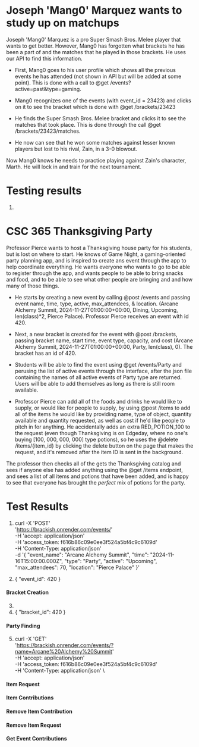 # Joseph 'Mang0' Marquez wants to study up on matchups

Joseph 'Mang0' Marquez is a pro Super Smash Bros. Melee player that wants to get better. However, Mang0 has forgotten what brackets he has been a part of and the matches that he played in those brackets. He uses our API to find this information.

- First, Mang0 goes to his user profile which shows all the previous events he has attended (not shown in API but will be added at some point). This is done with a call to @get /events?active=past&type=gaming.

- Mang0 recognizes one of the events (with event_id = 23423) and clicks on it to see the bracket which is done with @get /brackets/23423 

- He finds the Super Smash Bros. Melee bracket and clicks it to see the matches that took place. This is done through the call @get /brackets/23423/matches.

- He now can see that he won some matches against lesser known players but lost to his rival, Zain, in a 3-0 blowout. 

Now Mang0 knows he needs to practice playing against Zain's character, Marth. He will lock in and train for the next tournament. 


# Testing results

1. 


# CSC 365 Thanksgiving Party
Professor Pierce wants to host a Thanksgiving house party for his students, but is lost on where to start. He knows of Game Night, a gaming-oriented party planning app, and is inspired to create ans event through the app to help coordinate everything. He wants everyone who wants to go to be able to register through the app, and wants people to be able to bring snacks and food, and to be able to see what other people are bringing and and how many of those things.

- He starts by creating a new event by calling @post /events and passing event name, time, type, active, max_attendees, & location. (Arcane Alchemy Summit, 2024-11-27T01:00:00+00:00, Dining, Upcoming, len(class)*2, Pierce Palace). Professor Pierce receives an event with id 420.

- Next, a new bracket is created for the event with @post /brackets, passing bracket name, start time, event type, capacity, and cost (Arcane Alchemy Summit, 2024-11-27T01:00:00+00:00, Party, len(class), 0). The bracket has an id of 420.

- Students will be able to find the event using @get /events/Party and perusing the list of active events through the interface, after the json file containing the names of all active events of Party type are returned. Users will be able to add themselves as long as there is still room available.

- Professor Pierce can add all of the foods and drinks he would like to supply, or would like for people to supply, by using @post /items to add all of the items he would like by providing name, type of object, quantity available and quantity requested, as well as cost if he'd like people to pitch in for anything. He accidentally adds an extra RED_POTION_100 to the request (even though Thanksgiving is on Edgeday, where no one's buying [100, 000, 000, 000] type potions), so he uses the @delete /items/{item_id} by clicking the delete button on the page that makes the request, and it's removed after the item ID is sent in the background.

The professor then checks all of the gets the Thanksgiving catalog and sees if anyone else has added anything using the @get /items endpoint, and sees a list of all items and potions that have been added, and is happy to see that everyone has brought the *perfect* mix of potions for the party.

# Test Results

1. curl -X 'POST' \
    'https://brackish.onrender.com/events/' \
    -H 'accept: application/json' \
    -H 'access_token: f616b86c09e0ee3f524a5bf4c9c6109d' \
    -H 'Content-Type: application/json' \
    -d '{
   "event_name": "Arcane Alchemy Summit",
   "time": "2024-11-16T15:00:00.000Z",
   "type": "Party",
   "active": "Upcoming",
   "max_attendees": 70,
   "location": "Pierce Palace"
   }'

2. { "event_id": 420 }

#### Bracket Creation
3. 
4. { "bracket_id": 420 }

#### Party Finding
5. curl -X 'GET' \
    'https://brackish.onrender.com/events/?name=Arcane%20Alchemy%20Summit' \
    -H 'accept: application/json' \
    -H 'access_token: f616b86c09e0ee3f524a5bf4c9c6109d' \
    -H 'Content-Type: application/json' \








#### Item Request

#### Item Contributions

#### Remove Item Contribution

#### Remove Item Request

#### Get Event Contributions

